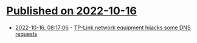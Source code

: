 # [Published on 2022-10-16](index.md)

* [2022-10-16, 08:17:06](https://lobste.rs/s/ytets7/tp_link_network_equipment_hijacks_some) - [TP-Link network equipment hijacks some DNS requests](https://www.ctrl.blog/entry/tplink-dns-hijacking.html)
